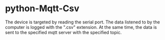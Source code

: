 # python-Mqtt-Csv
The device is targeted by reading the serial port. The data listened to by the computer is logged with the ".csv" extension. At the same time, the data is sent to the specified mqtt server with the specified topic. 
